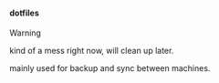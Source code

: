 #### dotfiles



>[!WARNING]
> kind of a mess right now, will clean up later.
>
> mainly used for backup and sync between machines. 
